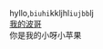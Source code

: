 hyllo,`biuhi`kkljhl`iujbb`lj
<br>[我的波哥](http://blog.csdn.net/u014252406/article/details/44681475 "刘")<br>
    你是我的小呀小苹果
